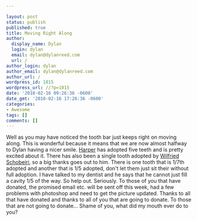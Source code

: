 ```yaml
---

layout: post
status: publish
published: true
title: Moving Right Along
author:
  display_name: Dylan
  login: dylan
  email: dylan@dylanreed.com
  url: /
author_login: dylan
author_email: dylan@dylanreed.com
author_url: /
wordpress_id: 1015
wordpress_url: //?p=1015
date: '2010-02-16 09:26:36 -0600'
date_gmt: '2010-02-16 17:26:36 -0600'
categories:
- Awesome
tags: []
comments: []
---
```


Well as you may have noticed the tooth bar just keeps right on moving along. This is wonderful because it means that we are now almost halfway to Dylan having a nicer smile. [Harper][1] has adopted five teeth and is pretty excited about it. There has also been a single tooth adopted by [Wilfried Schobeiri][2], so a big thanks goes out to him. There is one tooth that is 1/7th adopted and another that is 1/5 adopted, don't let them just sit their without full adoption. I have talked to my dentist and he says that he cannot just fill a cavity 1/5 of the way. So help out. Seriously. To those of you that have donated, the promised email etc. will be sent off this week, had a few problems with photoshop and need to get the picture updated. Thanks to all that have donated and thanks to all of you that are going to donate. To those that are not going to donate... Shame of you, what did my mouth ever do to you?

   [1]: http://nata2.org
   [2]: http://develtheory.com/

